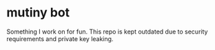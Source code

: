 # mutiny bot

Something I work on for fun. This repo is kept outdated due to security requirements and private key leaking.
